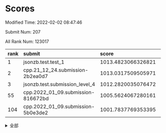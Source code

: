 # Scores

Modified Time: 2022-02-02 08:47:46

Submit Num: 207

All Rank Num: 123017

| rank |               submit               |       score        |       sigma        | pk_num |
| :--- | :--------------------------------- | :----------------- | :----------------- | :----- |
| 1    | jsonzb.test.test_1                 | 1013.4823066326821 | 0.8498088144833696 | 2381   |
| 2    | cpp.21_12_24.submission-2b2ea0d7   | 1013.0317509505971 | 0.7976552337008574 | 2377   |
| 3    | jsonzb.test.submission_level_4     | 1012.2820035076472 | 0.8187783974448244 | 2371   |
| 55   | cpp.2022_01_09.submission-816672bd | 1005.5624067280161 | 0.7177441030836681 | 2380   |
| 104  | cpp.2022_01_09.submission-5b0e3de2 | 1001.7837769353395 | 0.7151891681553925 | 2374   |


<details>
<summary>全部</summary>

| rank |                 submit                 |       score        |       sigma        | pk_num |
| :--- | :------------------------------------- | :----------------- | :----------------- | :----- |
| 1    | jsonzb.test.test_1                     | 1013.4823066326821 | 0.8498088144833696 | 2381   |
| 2    | cpp.21_12_24.submission-2b2ea0d7       | 1013.0317509505971 | 0.7976552337008574 | 2377   |
| 3    | jsonzb.test.submission_level_4         | 1012.2820035076472 | 0.8187783974448244 | 2371   |
| 4    | gobigger.level_3.submission_level_3_44 | 1011.7125491556321 | 0.773085702699073  | 2378   |
| 5    | gobigger.level_3.submission_level_3_34 | 1011.609785130317  | 0.7953728075793167 | 2382   |
| 6    | gobigger.level_3.submission_level_3_5  | 1011.2291468729496 | 0.781865829106509  | 2379   |
| 7    | gobigger.level_3.submission_level_3_17 | 1011.1188071828551 | 0.7638968815546591 | 2375   |
| 8    | gobigger.level_3.submission_level_3_24 | 1011.0143884710301 | 0.7594053418411191 | 2375   |
| 9    | gobigger.level_3.submission_level_3_37 | 1010.9361084838835 | 0.7714009710851458 | 2375   |
| 10   | gobigger.level_3.submission_level_3_43 | 1010.8701606784265 | 0.7869884593380801 | 2380   |
| 11   | gobigger.level_3.submission_level_3_16 | 1010.8298279962324 | 0.7769160395664142 | 2377   |
| 12   | gobigger.level_3.submission_level_3_31 | 1010.6961431804987 | 0.7569006286119204 | 2373   |
| 13   | gobigger.level_3.submission_level_3_35 | 1010.5720105290112 | 0.7736048333093433 | 2380   |
| 14   | gobigger.level_3.submission_level_3_49 | 1010.5396871567825 | 0.7701493314089086 | 2379   |
| 15   | gobigger.level_3.submission_level_3_0  | 1010.4765373021676 | 0.7598319911984923 | 2379   |
| 16   | gobigger.level_3.submission_level_3_21 | 1010.3109080745232 | 0.7527632350969707 | 2375   |
| 17   | gobigger.level_3.submission_level_3_18 | 1010.2953288621673 | 0.7609983298875957 | 2378   |
| 18   | gobigger.level_3.submission_level_3_32 | 1010.2029834907496 | 0.7528406839669999 | 2378   |
| 19   | gobigger.level_3.submission_level_3_40 | 1010.1319598862477 | 0.7519631062758998 | 2379   |
| 20   | gobigger.level_3.submission_level_3_30 | 1010.1164698878168 | 0.7600272807974648 | 2382   |
| 21   | gobigger.level_3.submission_level_3_27 | 1010.1050422592781 | 0.7544175588951895 | 2380   |
| 22   | gobigger.level_3.submission_level_3_39 | 1010.0428570348263 | 0.7441758433134725 | 2377   |
| 23   | gobigger.level_3.submission_level_3_13 | 1009.9912533507454 | 0.7431388256222728 | 2372   |
| 24   | gobigger.level_3.submission_level_3_15 | 1009.9626471774858 | 0.7651494676122297 | 2376   |
| 25   | gobigger.level_3.submission_level_3_23 | 1009.8813101805838 | 0.7581311694510883 | 2375   |
| 26   | gobigger.level_3.submission_level_3_9  | 1009.8776314178593 | 0.7822878826341466 | 2380   |
| 27   | gobigger.level_3.submission_level_3_36 | 1009.8746191886346 | 0.7470136569847647 | 2376   |
| 28   | gobigger.level_3.submission_level_3_41 | 1009.8666273208344 | 0.7551662802994555 | 2380   |
| 29   | gobigger.level_3.submission_level_3_25 | 1009.8571832811157 | 0.7629554219808617 | 2383   |
| 30   | gobigger.level_3.submission_level_3_10 | 1009.8423685259942 | 0.7482006270753387 | 2377   |
| 31   | gobigger.level_3.submission_level_3_28 | 1009.8212315256042 | 0.745274797689161  | 2375   |
| 32   | gobigger.level_3.submission_level_3_22 | 1009.7646881543982 | 0.760966248642329  | 2378   |
| 33   | gobigger.level_3.submission_level_3_42 | 1009.6460531665208 | 0.763619210002862  | 2379   |
| 34   | gobigger.level_3.submission_level_3_26 | 1009.612470839249  | 0.7467128721003877 | 2375   |
| 35   | gobigger.level_3.submission_level_3_20 | 1009.5656728596256 | 0.7481246452587155 | 2380   |
| 36   | gobigger.level_3.submission_level_3_3  | 1009.498086221484  | 0.7601945049567385 | 2382   |
| 37   | gobigger.level_3.submission_level_3_7  | 1009.440440288668  | 0.7578202350493617 | 2376   |
| 38   | gobigger.level_3.submission_level_3_46 | 1009.4255718065697 | 0.763357227584322  | 2383   |
| 39   | gobigger.level_3.submission_level_3_11 | 1009.3985938669031 | 0.7559246182071513 | 2386   |
| 40   | gobigger.level_3.submission_level_3_45 | 1009.3305856079814 | 0.7582455194184735 | 2381   |
| 41   | gobigger.level_3.submission_level_3_19 | 1009.2535558871995 | 0.75179095236172   | 2375   |
| 42   | gobigger.level_3.submission_level_3_2  | 1009.2268546157293 | 0.7531399715505125 | 2377   |
| 43   | gobigger.level_3.submission_level_3_47 | 1009.2199959711006 | 0.7473148293446766 | 2382   |
| 44   | gobigger.level_3.submission_level_3_8  | 1009.09393133754   | 0.7433672047732327 | 2380   |
| 45   | gobigger.level_3.submission_level_3_14 | 1009.082350898541  | 0.7574062523469326 | 2385   |
| 46   | gobigger.level_3.submission_level_3_33 | 1009.0625417463809 | 0.7460379184433422 | 2373   |
| 47   | gobigger.level_3.submission_level_3_48 | 1009.0371410772007 | 0.7586569499700466 | 2375   |
| 48   | gobigger.level_3.submission_level_3_29 | 1008.8831371791507 | 0.7326351937913194 | 2374   |
| 49   | gobigger.level_3.submission_level_3_38 | 1008.8462710061928 | 0.732344277398442  | 2374   |
| 50   | gobigger.level_3.submission_level_3_1  | 1008.8097730212497 | 0.7503491003789735 | 2373   |
| 51   | gobigger.level_3.submission_level_3_4  | 1008.683840604508  | 0.7223559267588313 | 2380   |
| 52   | gobigger.level_3.submission_level_3_12 | 1008.5039579416353 | 0.7305452991015238 | 2375   |
| 53   | gobigger.level_3.submission_level_3_6  | 1007.4150144605055 | 0.7180325541000938 | 2377   |
| 54   | gobigger.level_1.submission_level_1_36 | 1005.5627575865739 | 0.7170986113882123 | 2380   |
| 55   | cpp.2022_01_09.submission-816672bd     | 1005.5624067280161 | 0.7177441030836681 | 2380   |
| 56   | gobigger.level_1.submission_level_1_27 | 1004.6716039342106 | 0.7208712012980255 | 2377   |
| 57   | gobigger.level_1.submission_level_1_5  | 1004.4981886256539 | 0.7073683606247985 | 2376   |
| 58   | gobigger.level_1.submission_level_1_31 | 1004.4853066516083 | 0.7116384421075166 | 2377   |
| 59   | gobigger.level_1.submission_level_1_16 | 1004.4521951424205 | 0.7188730480013884 | 2372   |
| 60   | gobigger.level_1.submission_level_1_21 | 1004.3574497733536 | 0.723310084273885  | 2378   |
| 61   | gobigger.level_1.submission_level_1_18 | 1004.2718436315813 | 0.726801479227345  | 2380   |
| 62   | gobigger.level_1.submission_level_1_25 | 1004.1373946272996 | 0.7304075550033953 | 2386   |
| 63   | gobigger.level_1.submission_level_1_35 | 1004.1337800109268 | 0.7217804621818262 | 2378   |
| 64   | gobigger.level_1.submission_level_1_23 | 1004.1161439449891 | 0.7225699569942579 | 2373   |
| 65   | gobigger.level_1.submission_level_1_12 | 1003.980865309665  | 0.7272123240993906 | 2377   |
| 66   | gobigger.level_1.submission_level_1_39 | 1003.9707295882939 | 0.7141100917876072 | 2379   |
| 67   | gobigger.level_1.submission_level_1_10 | 1003.9469821527508 | 0.7079688455014616 | 2374   |
| 68   | gobigger.level_1.submission_level_1_1  | 1003.9323794723184 | 0.7149835846017335 | 2374   |
| 69   | gobigger.level_1.submission_level_1_29 | 1003.874314314957  | 0.7062806042341541 | 2377   |
| 70   | gobigger.level_1.submission_level_1_13 | 1003.8483780413922 | 0.7214374223164245 | 2375   |
| 71   | gobigger.level_1.submission_level_1_24 | 1003.8374663772428 | 0.7203204391177626 | 2379   |
| 72   | gobigger.level_1.submission_level_1_40 | 1003.740578256464  | 0.7205260304462232 | 2372   |
| 73   | gobigger.level_1.submission_level_1_38 | 1003.6357353811187 | 0.7167971292583445 | 2373   |
| 74   | gobigger.level_1.submission_level_1_26 | 1003.6232652027571 | 0.7182860312443008 | 2378   |
| 75   | gobigger.level_1.submission_level_1_43 | 1003.4222168938531 | 0.7160577543817664 | 2380   |
| 76   | gobigger.level_1.submission_level_1_4  | 1003.366117311718  | 0.7303713043270795 | 2379   |
| 77   | gobigger.level_1.submission_level_1_19 | 1003.3257856792048 | 0.7210499442054178 | 2381   |
| 78   | gobigger.level_1.submission_level_1_3  | 1003.2642635556846 | 0.7156029720161816 | 2377   |
| 79   | gobigger.level_1.submission_level_1_42 | 1003.2497600228774 | 0.7091932898894677 | 2380   |
| 80   | gobigger.level_1.submission_level_1_0  | 1003.207068868653  | 0.709231642949561  | 2384   |
| 81   | gobigger.level_1.submission_level_1_47 | 1003.1971534594255 | 0.7126914052242642 | 2370   |
| 82   | gobigger.level_1.submission_level_1_34 | 1003.1345964580153 | 0.7192320284067171 | 2377   |
| 83   | gobigger.level_1.submission_level_1_32 | 1003.1244960033732 | 0.7173032875534864 | 2377   |
| 84   | gobigger.level_1.submission_level_1_20 | 1003.1230666605001 | 0.7095335690902239 | 2375   |
| 85   | gobigger.level_1.submission_level_1_22 | 1003.0629664933789 | 0.7071411107035048 | 2381   |
| 86   | gobigger.level_1.submission_level_1_30 | 1003.0559800411888 | 0.7191755087163771 | 2371   |
| 87   | gobigger.level_1.submission_level_1_46 | 1003.0319166369878 | 0.7216778562706545 | 2381   |
| 88   | gobigger.level_1.submission_level_1_37 | 1002.98302880788   | 0.715742740271996  | 2376   |
| 89   | gobigger.level_1.submission_level_1_41 | 1002.9127601870204 | 0.7197192548759378 | 2377   |
| 90   | gobigger.level_1.submission_level_1_44 | 1002.9126890699486 | 0.7240438194921819 | 2378   |
| 91   | gobigger.level_1.submission_level_1_9  | 1002.8802714827474 | 0.7115177048942779 | 2379   |
| 92   | gobigger.level_1.submission_level_1_45 | 1002.8161104410372 | 0.7119914390484763 | 2379   |
| 93   | gobigger.level_1.submission_level_1_2  | 1002.7870909233329 | 0.7133317092208652 | 2380   |
| 94   | gobigger.level_1.submission_level_1_28 | 1002.7270298249864 | 0.7128494628337406 | 2376   |
| 95   | gobigger.level_1.submission_level_1_49 | 1002.5820714108536 | 0.7063111233898183 | 2376   |
| 96   | gobigger.level_1.submission_level_1_7  | 1002.5524084125334 | 0.7288466801796477 | 2378   |
| 97   | gobigger.level_1.submission_level_1_6  | 1002.514884107545  | 0.7118687855888112 | 2378   |
| 98   | gobigger.level_1.submission_level_1_17 | 1002.485953391301  | 0.7118697101717782 | 2375   |
| 99   | gobigger.level_1.submission_level_1_8  | 1002.4521461301133 | 0.7073559927231055 | 2376   |
| 100  | gobigger.level_1.submission_level_1_15 | 1002.4399172424994 | 0.7177513912198319 | 2375   |
| 101  | gobigger.level_1.submission_level_1_14 | 1002.2460058506701 | 0.7104606973366929 | 2382   |
| 102  | gobigger.level_1.submission_level_1_11 | 1002.1884093428259 | 0.709970894316133  | 2375   |
| 103  | gobigger.level_1.submission_level_1_48 | 1002.1732762540278 | 0.7184984155688039 | 2376   |
| 104  | cpp.2022_01_09.submission-5b0e3de2     | 1001.7837769353395 | 0.7151891681553925 | 2374   |
| 105  | gobigger.level_1.submission_level_1_33 | 1001.7073694137805 | 0.7184620283379894 | 2382   |
| 106  | gobigger.random.submission_random_24   | 996.9260357399403  | 0.7104632446454489 | 2372   |
| 107  | gobigger.random.submission_random_32   | 996.8090118227578  | 0.7003331535631875 | 2372   |
| 108  | gobigger.random.submission_random_40   | 996.8058459695312  | 0.7122618116608167 | 2376   |
| 109  | gobigger.random.submission_random_15   | 996.7452828995802  | 0.7125472117757407 | 2381   |
| 110  | gobigger.random.submission_random_19   | 996.6721510724473  | 0.7017008694809894 | 2372   |
| 111  | gobigger.random.submission_random_47   | 996.5809507280647  | 0.7007332536994859 | 2377   |
| 112  | gobigger.random.submission_random_36   | 996.5508956389959  | 0.7150427954858206 | 2373   |
| 113  | gobigger.random.submission_random_27   | 996.5329647977845  | 0.7131411965514565 | 2380   |
| 114  | gobigger.random.submission_random_49   | 996.5302519875164  | 0.7048841802813116 | 2375   |
| 115  | gobigger.random.submission_random_44   | 996.4204836273558  | 0.6984217416673911 | 2379   |
| 116  | gobigger.random.submission_random_23   | 996.37593959005    | 0.7103736874099987 | 2381   |
| 117  | gobigger.random.submission_random_42   | 996.3365743453638  | 0.7090449145247638 | 2381   |
| 118  | gobigger.random.submission_random_37   | 996.3361002666903  | 0.707803476069749  | 2376   |
| 119  | gobigger.random.submission_random_17   | 996.3360976353739  | 0.727486553206053  | 2383   |
| 120  | gobigger.random.submission_random_5    | 996.3250455859038  | 0.7085138701523912 | 2382   |
| 121  | gobigger.random.submission_random_29   | 996.2968523177025  | 0.71642243191403   | 2374   |
| 122  | gobigger.random.submission_random_11   | 996.1808786816885  | 0.7191531769132343 | 2373   |
| 123  | gobigger.random.submission_random_20   | 996.1716307474294  | 0.7058511957546008 | 2381   |
| 124  | gobigger.random.submission_random_31   | 996.0706647814679  | 0.7291601533007055 | 2380   |
| 125  | gobigger.random.submission_random_4    | 996.0369375792732  | 0.7160127066432643 | 2376   |
| 126  | gobigger.random.submission_random_10   | 995.9790168655924  | 0.7117394352823464 | 2380   |
| 127  | gobigger.random.submission_random_28   | 995.9719719438591  | 0.7016037420580827 | 2377   |
| 128  | gobigger.random.submission_random_7    | 995.959478123144   | 0.709239486627332  | 2377   |
| 129  | gobigger.random.submission_random_26   | 995.9358851629283  | 0.7150223147339867 | 2377   |
| 130  | gobigger.random.submission_random_12   | 995.9263710017685  | 0.7172585203712325 | 2378   |
| 131  | gobigger.random.submission_random_0    | 995.9119812525979  | 0.7171772368428525 | 2371   |
| 132  | gobigger.random.submission_random_48   | 995.8956110771106  | 0.7214248094953384 | 2375   |
| 133  | gobigger.random.submission_random_46   | 995.8868175715256  | 0.7048755907225214 | 2376   |
| 134  | gobigger.random.submission_random_13   | 995.8618805727394  | 0.706478027526234  | 2381   |
| 135  | gobigger.random.submission_random_34   | 995.7697272998055  | 0.7173863586007743 | 2378   |
| 136  | gobigger.random.submission_random_30   | 995.7154333774794  | 0.7178969276791265 | 2377   |
| 137  | gobigger.random.submission_random_1    | 995.6991515941404  | 0.7022564245088665 | 2379   |
| 138  | gobigger.random.submission_random_6    | 995.6473346481001  | 0.7075974936480142 | 2376   |
| 139  | gobigger.random.submission_random_21   | 995.6028348454868  | 0.7179536229025081 | 2377   |
| 140  | gobigger.random.submission_random_43   | 995.5038119755163  | 0.7224925287220287 | 2377   |
| 141  | gobigger.random.submission_random_45   | 995.4566897833564  | 0.713930665392444  | 2374   |
| 142  | gobigger.random.submission_random_8    | 995.4529161735903  | 0.7185076982519641 | 2372   |
| 143  | gobigger.random.submission_random_41   | 995.4090648684563  | 0.6923748179991093 | 2381   |
| 144  | gobigger.random.submission_random_9    | 995.3249666015205  | 0.7023368186567258 | 2377   |
| 145  | gobigger.random.submission_random_38   | 995.1676230623516  | 0.7277942308686001 | 2377   |
| 146  | gobigger.random.submission_random_22   | 995.1163327633906  | 0.717658497957215  | 2379   |
| 147  | gobigger.random.submission_random_39   | 995.0217615414838  | 0.711044531248865  | 2374   |
| 148  | gobigger.random.submission_random_35   | 994.9661742665545  | 0.7076005239747908 | 2374   |
| 149  | gobigger.random.submission_random_33   | 994.9408807222613  | 0.7026364155595201 | 2380   |
| 150  | gobigger.random.submission_random_14   | 994.847433917342   | 0.7219641397755343 | 2377   |
| 151  | gobigger.random.submission_random_16   | 994.7045403588963  | 0.7168182833211756 | 2372   |
| 152  | gobigger.level_2.submission_level_2_36 | 994.6563883405547  | 0.7265982107473163 | 2373   |
| 153  | gobigger.random.submission_random_18   | 994.6269132369911  | 0.7234929257707716 | 2373   |
| 154  | gobigger.random.submission_random_2    | 994.364525465469   | 0.7316360862385551 | 2376   |
| 155  | gobigger.random.submission_random_3    | 994.2163266923782  | 0.7265463697732325 | 2377   |
| 156  | gobigger.level_2.submission_level_2_6  | 993.832088523484   | 0.7142125409196063 | 2376   |
| 157  | gobigger.level_2.submission_level_2_16 | 993.6054978084676  | 0.7205432507747251 | 2383   |
| 158  | gobigger.random.submission_random_25   | 993.4375057062147  | 0.7119234178130537 | 2381   |
| 159  | gobigger.level_2.submission_level_2_34 | 993.3913814231314  | 0.7395382404886202 | 2376   |
| 160  | gobigger.level_2.submission_level_2_15 | 993.2631849204769  | 0.7538618812110213 | 2371   |
| 161  | gobigger.level_2.submission_level_2_31 | 993.1326087593492  | 0.7295071270092773 | 2379   |
| 162  | gobigger.level_2.submission_level_2_19 | 993.0994767629555  | 0.7244879184034706 | 2379   |
| 163  | gobigger.level_2.submission_level_2_39 | 992.9625110064494  | 0.7515304709791798 | 2379   |
| 164  | gobigger.level_2.submission_level_2_21 | 992.8829828436304  | 0.7423751956901287 | 2382   |
| 165  | gobigger.level_2.submission_level_2_46 | 992.8522684063412  | 0.7335611917457564 | 2379   |
| 166  | gobigger.level_2.submission_level_2_20 | 992.8257641425058  | 0.7626371271435622 | 2377   |
| 167  | gobigger.level_2.submission_level_2_49 | 992.774760780947   | 0.7351358399131926 | 2370   |
| 168  | gobigger.level_2.submission_level_2_41 | 992.754375568445   | 0.7331050918638691 | 2384   |
| 169  | gobigger.level_2.submission_level_2_23 | 992.7000387961997  | 0.7298205975821633 | 2380   |
| 170  | gobigger.level_2.submission_level_2_44 | 992.692504966063   | 0.7270602607137829 | 2382   |
| 171  | gobigger.level_2.submission_level_2_40 | 992.6433395542824  | 0.719533927253805  | 2374   |
| 172  | gobigger.level_2.submission_level_2_43 | 992.613902363476   | 0.7389806540519713 | 2377   |
| 173  | gobigger.level_2.submission_level_2_17 | 992.5368814630347  | 0.7391120432167725 | 2374   |
| 174  | gobigger.level_2.submission_level_2_45 | 992.460988978807   | 0.7393275281023819 | 2374   |
| 175  | gobigger.level_2.submission_level_2_38 | 992.4230611734943  | 0.7576972601497123 | 2377   |
| 176  | gobigger.level_2.submission_level_2_2  | 992.3715465758372  | 0.7410166450018931 | 2375   |
| 177  | gobigger.level_2.submission_level_2_37 | 992.3529065037056  | 0.7264423741168159 | 2372   |
| 178  | gobigger.level_2.submission_level_2_30 | 992.3140617447882  | 0.7432227480397298 | 2374   |
| 179  | gobigger.level_2.submission_level_2_11 | 992.2771335791374  | 0.7445546227495363 | 2375   |
| 180  | gobigger.level_2.submission_level_2_48 | 992.2649581387292  | 0.7444784354065065 | 2372   |
| 181  | gobigger.level_2.submission_level_2_42 | 992.2533126965608  | 0.7424782886490702 | 2380   |
| 182  | gobigger.level_2.submission_level_2_0  | 992.2446313083922  | 0.7771721280524873 | 2370   |
| 183  | gobigger.level_2.submission_level_2_4  | 992.2181655679648  | 0.7481167864652685 | 2379   |
| 184  | gobigger.level_2.submission_level_2_1  | 992.0702819289193  | 0.7364020769124455 | 2375   |
| 185  | gobigger.level_2.submission_level_2_22 | 992.0278509517722  | 0.7512171657288645 | 2375   |
| 186  | gobigger.level_2.submission_level_2_26 | 992.0064407929809  | 0.7510235112371397 | 2378   |
| 187  | gobigger.level_2.submission_level_2_12 | 991.9994909697124  | 0.7599558203249142 | 2374   |
| 188  | gobigger.level_2.submission_level_2_10 | 991.9596320987072  | 0.7659634883984818 | 2379   |
| 189  | gobigger.level_2.submission_level_2_27 | 991.806304727635   | 0.724059748177926  | 2379   |
| 190  | gobigger.level_2.submission_level_2_9  | 991.7942618885247  | 0.7348601310683386 | 2383   |
| 191  | gobigger.level_2.submission_level_2_24 | 991.7613960865468  | 0.7568079640813019 | 2381   |
| 192  | gobigger.level_2.submission_level_2_8  | 991.7219303220693  | 0.75688246726702   | 2370   |
| 193  | gobigger.level_2.submission_level_2_35 | 991.6294560545757  | 0.7578105717731264 | 2380   |
| 194  | gobigger.level_2.submission_level_2_28 | 991.5282747507696  | 0.7472898000112391 | 2373   |
| 195  | gobigger.level_2.submission_level_2_33 | 991.5192761968964  | 0.7389916298010438 | 2374   |
| 196  | gobigger.level_2.submission_level_2_29 | 991.4026159483151  | 0.7588437365738566 | 2380   |
| 197  | gobigger.level_2.submission_level_2_14 | 991.3011545429523  | 0.7516246117010351 | 2373   |
| 198  | gobigger.level_2.submission_level_2_3  | 991.195996612072   | 0.7456618720406394 | 2377   |
| 199  | gobigger.level_2.submission_level_2_7  | 991.1566924378137  | 0.7651915757899064 | 2376   |
| 200  | gobigger.level_2.submission_level_2_13 | 990.8661469913227  | 0.7572794197378414 | 2377   |
| 201  | gobigger.level_2.submission_level_2_25 | 990.8383341449011  | 0.7550186069620897 | 2374   |
| 202  | gobigger.level_2.submission_level_2_32 | 990.492635488597   | 0.7493933429635132 | 2376   |
| 203  | gobigger.level_2.submission_level_2_47 | 990.4894478017468  | 0.7698535040830594 | 2377   |
| 204  | gobigger.level_2.submission_level_2_5  | 989.9673061951981  | 0.7668553034018546 | 2379   |
| 205  | gobigger.level_2.submission_level_2_18 | 989.8473330384949  | 0.7655456483018015 | 2374   |
| 206  | gobigger.none.submission_none_1        | 977.5442884857248  | 1.3215071907012552 | 2377   |
| 207  | gobigger.none.submission_none_0        | 976.4054332720248  | 1.4293291045380336 | 2379   |

</details>